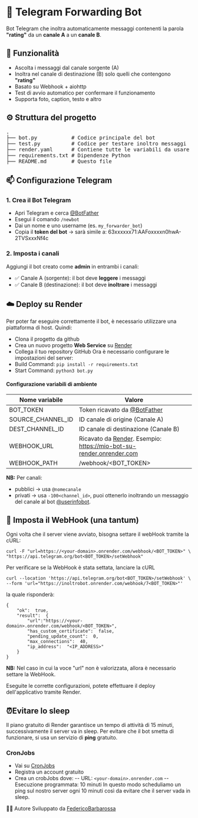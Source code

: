 
# 🤖 Telegram Forwarding Bot

Bot Telegram che inoltra automaticamente messaggi contenenti la parola **"rating"** da un **canale A** a un **canale B**.

## 🧩 Funzionalità

 - Ascolta i messaggi dal canale sorgente (A)
 - Inoltra nel canale di destinazione (B) solo quelli che contengono **"rating"**
 - Basato su Webhook + aiohttp
 - Test di avvio automatico per confermare il funzionamento
 - Supporta foto, caption, testo e altro

## ⚙️ Struttura del progetto

<pre>
.
├── bot.py           # Codice principale del bot
├── test.py          # Codice per testare inoltro messaggi
├── render.yaml      # Contiene tutte le variabili da usare
├── requirements.txt # Dipendenze Python
├── README.md        # Questo file
</pre>

## :mailbox: Configurazione Telegram

### 1. Crea il Bot Telegram
 - Apri Telegram e cerca [@BotFather](https://t.me/BotFather)
 -  Esegui il comando `/newbot`
 - Dai un nome e uno username (es. `my_forwarder_bot`)
 - Copia il **token del bot** → sarà simile a:
   63xxxxxx71:AAFoxxxxn0hwA-2TVSxxxNf4c

### 2. Imposta i canali

 Aggiungi il bot creato come **admin** in entrambi i canali:

- ✅ Canale A (sorgente): il bot deve **leggere** i messaggi
- ✅ Canale B (destinazione): il bot deve **inoltrare** i messaggi

## ☁️ Deploy su Render
Per poter far eseguire correttamente il bot, è necessario utilizzare una piattaforma di host.
Quindi:

 - Clona il progetto da github
 - Crea un nuovo progetto **Web Service** su [Render](https://render.com)
 - Collega il tuo repository GitHub
Ora è necessario configurare le impostazioni del server:
 - Build Command: `pip install -r requirements.txt`
 - Start Command: `python3 bot.py`
#### Configurazione variabili di ambiente

|Nome variabile|Valore|
|--|--|
|BOT_TOKEN| Token ricavato da [@BotFather](https://t.me/BotFather) |
| SOURCE_CHANNEL_ID |ID canale di origine (Canale A)|
|DEST_CHANNEL_ID|ID canale di destinazione (Canale B)|
|WEBHOOK_URL|Ricavato da [Render](https://render.com). Esempio: https://mio-bot-su-render.onrender.com|
|WEBHOOK_PATH|/webhook/<BOT_TOKEN>|

**NB:** Per canali:
- pubblici → usa `@nomecanale`
- privati → usa `-100<channel_id>`, puoi ottenerlo inoltrando un messaggio del canale al bot [@userinfobot](https://telegram.me/userinfobot).

## 🔗 Imposta il WebHook (una tantum)
Ogni volta che il server viene avviato, bisogna settare il webHook tramite la cURL:

    curl -F "url=https://<your-domain>.onrender.com/webhook/<BOT_TOKEN>" \
    "https://api.telegram.org/bot<BOT_TOKEN>/setWebhook"

Per verificare se la WebHook è stata settata, lanciare la cURL

    curl --location 'https://api.telegram.org/bot<BOT_TOKEN>/setWebhook' \
    --form 'url="https://inoltrobot.onrender.com/webhook/7<BOT_TOKEN>"'

 la quale risponderà:

    {
	    "ok":  true,
	    "result":  {
		    "url":"https://<your-domain>.onrender.com/webhook/<BOT_TOKEN>",
		    "has_custom_certificate":  false,
		    "pending_update_count":  0,
		    "max_connections":  40,
		    "ip_address":  "<IP_ADDRESS>"
	    }
    }
**NB:** Nel caso in cui la voce "url" non è valorizzata, allora è necessario settare la WebHook.

Eseguite le corrette configurazioni, potete effettuare il deploy dell'applicativo tramite Render.

## :alarm_clock:Evitare lo sleep
Il piano gratuito di Render garantisce un tempo di attività di 15 minuti, successivamente il server va in sleep.
Per evitare che il bot smetta di funzionare, si usa un servizio di **ping** gratuito.
### CronJobs

 - Vai su [CronJobs](https://cron-job.org/en/)
 - Registra un account gratuito
 - Crea un crobJobs dove:
 -- URL: `<your-domain>.onrender.com`
 -- Esecuzione programmata: 10 minuti
In questo modo scheduliamo un ping sul nostro server ogni 10 minuti così da evitare che il server vada in sleep.

👨‍💻 Autore
Sviluppato da [FedericoBarbarossa](https://telegram.me/grgfede)

